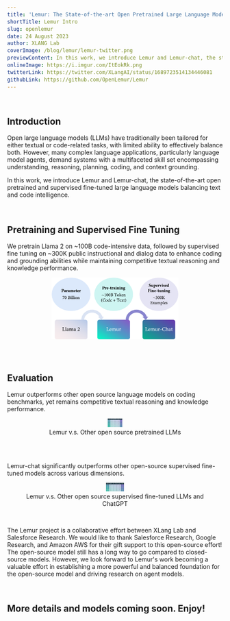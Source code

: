 ```yaml
---
title: 'Lemur: The State-of-the-art Open Pretrained Large Language Models Balancing Text and Code Capabilities'
shortTitle: Lemur Intro
slug: openlemur
date: 24 August 2023
author: XLANG Lab
coverImage: /blog/lemur/lemur-twitter.png
previewContent: In this work, we introduce Lemur and Lemur-chat, the state-of-the-art open pretrained and supervised fine-tuned large language models balancing text and code intelligence.
onlineImage: https://i.imgur.com/ItEokRk.png
twitterLink: https://twitter.com/XLangAI/status/1689723514134446081
githubLink: https://github.com/OpenLemur/Lemur
---
```


<br>

## Introduction

Open large language models (LLMs) have traditionally been tailored for either textual or code-related tasks, with limited ability to effectively balance both. However, many complex language applications, particularly language model agents, demand systems with a multifaceted skill set encompassing understanding, reasoning, planning, coding, and context grounding. 

In this work, we introduce Lemur and Lemur-chat, the state-of-the-art open pretrained and supervised fine-tuned large language models balancing text and code intelligence.

<br>

## Pretraining and Supervised Fine Tuning

We pretrain Llama 2 on ~100B code-intensive data, followed by supervised fine tuning on ~300K public instructional and dialog data to enhance coding and grounding abilities while maintaining competitive textual reasoning and knowledge performance.

<figure style="display: flex; justify-content: center;">  
  <img src="/blog/lemur/train_procedure.png" width="70%" height="70%">  
</figure>  

<br><br>

## Evaluation

Lemur outperforms other open source language models on coding benchmarks, yet remains competitive textual reasoning and knowledge performance.


<figure style="text-align: center;">  
  <img src="/blog/lemur/base-model.png" height=20>  
  <figcaption style="text-align: center;">Lemur v.s. Other open source pretrained LLMs</figcaption>  
</figure>  

<br>
<br>

Lemur-chat significantly outperforms other open-source supervised fine-tuned models across various dimensions. 


<figure style="text-align: center;">  
  <img src="/blog/lemur/chat-model.png" height=20>  
  <figcaption style="text-align: center;">Lemur v.s. Other open source supervised fine-tuned LLMs and ChatGPT</figcaption>  
</figure>  

<br>

The Lemur project is a collaborative effort between XLang Lab and Salesforce Research. We would like to thank Salesforce Research, Google Research, and Amazon AWS for their gift support to this open-source effort! The open-source model still has a long way to go compared to closed-source models. However, we look forward to Lemur's work becoming a valuable effort in establishing a more powerful and balanced foundation for the open-source model and driving research on agent models.

<br>

## More details and models coming soon. Enjoy!

<br>
